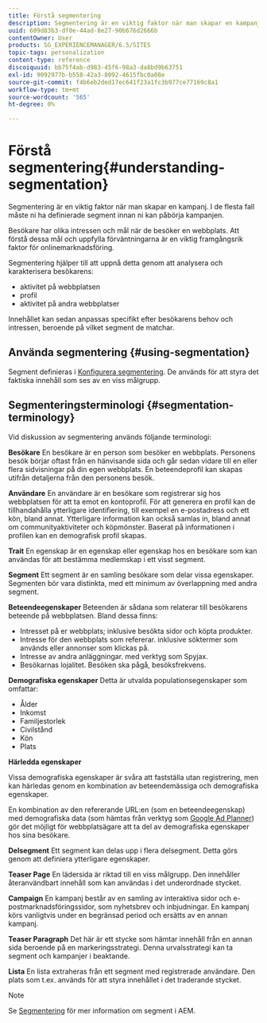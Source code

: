 ```yaml
---
title: Förstå segmentering
description: Segmentering är en viktig faktor när man skapar en kampanj. I de flesta fall måste ni ha definierade segment innan ni kan påbörja kampanjen.
uuid: 609d83b3-df0e-44ad-8e27-90b676d2666b
contentOwner: User
products: SG_EXPERIENCEMANAGER/6.5/SITES
topic-tags: personalization
content-type: reference
discoiquuid: bb75f4ab-d983-45f6-98a3-da8bd9b63751
exl-id: 9092977b-b558-42a3-8092-4615fbc0a08e
source-git-commit: f4b6eb2ded17ec641f23a1fc3b977ce77169c8a1
workflow-type: tm+mt
source-wordcount: '565'
ht-degree: 0%

---
```


# Förstå segmentering{#understanding-segmentation}

Segmentering är en viktig faktor när man skapar en kampanj. I de flesta fall måste ni ha definierade segment innan ni kan påbörja kampanjen.

Besökare har olika intressen och mål när de besöker en webbplats. Att förstå dessa mål och uppfylla förväntningarna är en viktig framgångsrik faktor för onlinemarknadsföring.

Segmentering hjälper till att uppnå detta genom att analysera och karakterisera besökarens:

* aktivitet på webbplatsen
* profil
* aktivitet på andra webbplatser

Innehållet kan sedan anpassas specifikt efter besökarens behov och intressen, beroende på vilket segment de matchar.

## Använda segmentering {#using-segmentation}

Segment definieras i [Konfigurera segmentering](/help/sites-administering/campaign-segmentation.md). De används för att styra det faktiska innehåll som ses av en viss målgrupp.

## Segmenteringsterminologi {#segmentation-terminology}

Vid diskussion av segmentering används följande terminologi:

**Besökare** En besökare är en person som besöker en webbplats. Personens besök börjar oftast från en hänvisande sida och går sedan vidare till en eller flera sidvisningar på din egen webbplats. En beteendeprofil kan skapas utifrån detaljerna från den personens besök.

**Användare** En användare är en besökare som registrerar sig hos webbplatsen för att ta emot en kontoprofil. För att generera en profil kan de tillhandahålla ytterligare identifiering, till exempel en e-postadress och ett kön, bland annat. Ytterligare information kan också samlas in, bland annat om communityaktiviteter och köpmönster. Baserat på informationen i profilen kan en demografisk profil skapas.

**Trait** En egenskap är en egenskap eller egenskap hos en besökare som kan användas för att bestämma medlemskap i ett visst segment.

**Segment** Ett segment är en samling besökare som delar vissa egenskaper. Segmenten bör vara distinkta, med ett minimum av överlappning med andra segment.

**Beteendeegenskaper** Beteenden är sådana som relaterar till besökarens beteende på webbplatsen. Bland dessa finns:

* Intresset på er webbplats; inklusive besökta sidor och köpta produkter.
* Intresse för den webbplats som refererar. inklusive söktermer som används eller annonser som klickas på.
* Intresse av andra anläggningar. med verktyg som Spyjax.
* Besökarnas lojalitet. Besöken ska pågå, besöksfrekvens.

**Demografiska egenskaper** Detta är utvalda populationsegenskaper som omfattar:

* Ålder
* Inkomst
* Familjestorlek
* Civilstånd
* Kön
* Plats

**Härledda egenskaper**

Vissa demografiska egenskaper är svåra att fastställa utan registrering, men kan härledas genom en kombination av beteendemässiga och demografiska egenskaper.

En kombination av den refererande URL:en (som en beteendeegenskap) med demografiska data (som hämtas från verktyg som [Google Ad Planner](https://www.google.com/adplanner/)) gör det möjligt för webbplatsägare att ta del av demografiska egenskaper hos sina besökare.

**Delsegment** Ett segment kan delas upp i flera delsegment. Detta görs genom att definiera ytterligare egenskaper.

**Teaser Page** En lädersida är riktad till en viss målgrupp. Den innehåller återanvändbart innehåll som kan användas i det underordnade stycket.

**Campaign** En kampanj består av en samling av interaktiva sidor och e-postmarknadsföringssidor, som nyhetsbrev och inbjudningar. En kampanj körs vanligtvis under en begränsad period och ersätts av en annan kampanj.

**Teaser Paragraph** Det här är ett stycke som hämtar innehåll från en annan sida beroende på en markeringsstrategi. Denna urvalsstrategi kan ta segment och kampanjer i beaktande.

**Lista** En lista extraheras från ett segment med registrerade användare. Den plats som t.ex. används för att styra innehållet i det traderande stycket.

>[!NOTE]
>
>Se [Segmentering](/help/sites-administering/campaign-segmentation.md) för mer information om segment i AEM.
